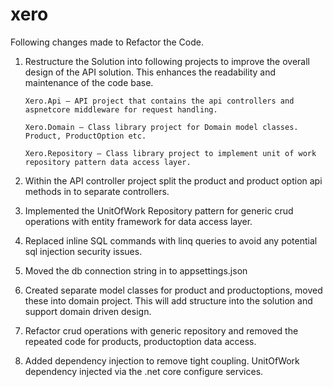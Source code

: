 # xero

Following changes made to Refactor the Code. 

1. Restructure the Solution into following projects to improve the overall design of the API solution. This enhances the readability and maintenance of the code base.

       Xero.Api – API project that contains the api controllers and aspnetcore middleware for request handling.

       Xero.Domain – Class library project for Domain model classes. Product, ProductOption etc.

       Xero.Repository – Class library project to implement unit of work repository pattern data access layer.

2. Within the API controller project split the product and product option api methods in to separate controllers. 

3. Implemented the UnitOfWork Repository pattern for generic crud operations with entity framework for data access layer. 

4. Replaced inline SQL commands with linq queries to avoid any potential sql injection security issues.

5. Moved the db connection string in to appsettings.json

6. Created separate model classes for product and productoptions, moved these into domain project. This will add structure into the solution and support domain driven design.    

7. Refactor crud operations with generic repository and removed the repeated code for products, productoption data access.

8. Added dependency injection to remove tight coupling. UnitOfWork dependency injected via the .net core configure services.

       

